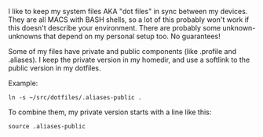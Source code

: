 I like to keep my system files AKA "dot files" in sync between my devices.
They are all MACS with BASH shells, so a lot of this probably won't work if this doesn't describe your environment.
There are probably some unknown-unknowns that depend on my personal setup too.  No guarantees!

Some of my files have private and public components (like .profile and .aliases).
I keep the private version in my homedir, and use a softlink to the public version in my dotfiles.

Example:
```
ln -s ~/src/dotfiles/.aliases-public .
```

To combine them, my private version starts with a line like this:
```
source .aliases-public
```

